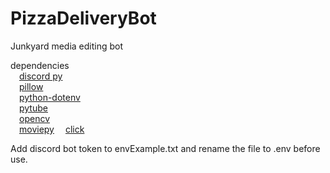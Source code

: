 # PizzaDeliveryBot
Junkyard media editing bot

dependencies  
  &emsp;[discord py](https://discordpy.readthedocs.io/en/stable/intro.html)  
  &emsp;[pillow](https://pillow.readthedocs.io/en/stable/installation.html)  
  &emsp;[python-dotenv](https://pypi.org/project/python-dotenv/)  
  &emsp;[pytube](https://pytube.io/en/latest/user/install.html)  
  &emsp;[opencv](https://pypi.org/project/opencv-python/)  
  &emsp;[moviepy](https://zulko.github.io/moviepy/install.html)
  &emsp;[click](https://click.palletsprojects.com/en/8.1.x/)  

Add discord bot token to envExample.txt and rename the file to .env before use.
